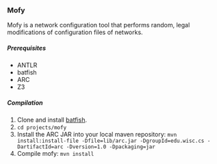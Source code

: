 ### Mofy
Mofy is a network configuration tool that performs random, legal modifications of configuration files of networks.

##### Prerequisites
* ANTLR
* batfish
* ARC
* Z3

##### Compilation
1. Clone and install [batfish](https://github.com/batfish/batfish).
2. `cd projects/mofy`
2. Install the ARC JAR into your local maven repository:
`mvn install:install-file -Dfile=lib/arc.jar -DgroupId=edu.wisc.cs -DartifactId=arc -Dversion=1.0 -Dpackaging=jar`
3. Compile mofy:
`mvn install`
